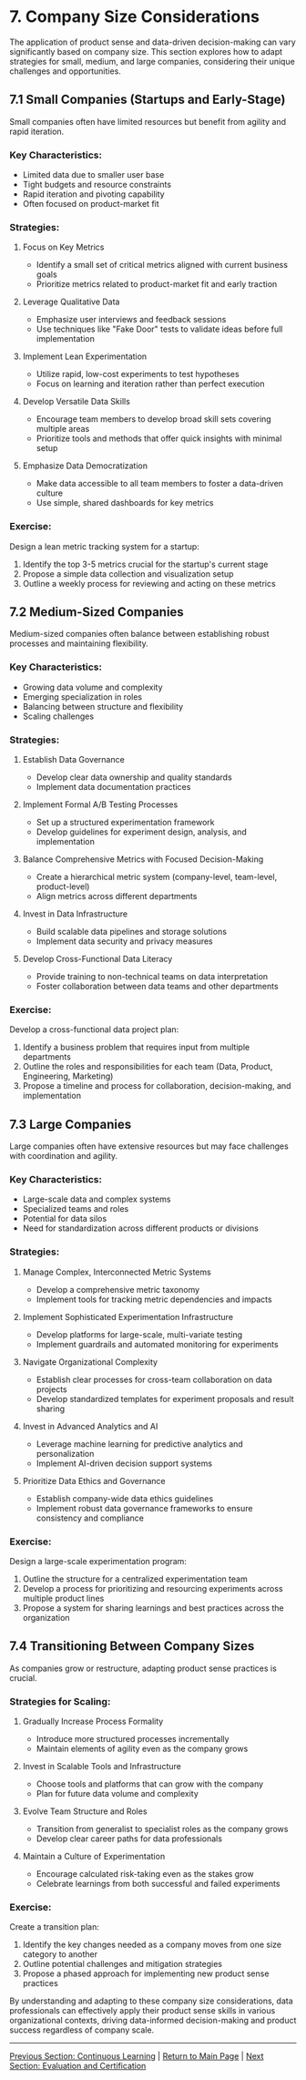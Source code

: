 # 7. Company Size Considerations

The application of product sense and data-driven decision-making can vary significantly based on company size. This section explores how to adapt strategies for small, medium, and large companies, considering their unique challenges and opportunities.

## 7.1 Small Companies (Startups and Early-Stage)

Small companies often have limited resources but benefit from agility and rapid iteration.

### Key Characteristics:
- Limited data due to smaller user base
- Tight budgets and resource constraints
- Rapid iteration and pivoting capability
- Often focused on product-market fit

### Strategies:

1. Focus on Key Metrics
   - Identify a small set of critical metrics aligned with current business goals
   - Prioritize metrics related to product-market fit and early traction

2. Leverage Qualitative Data
   - Emphasize user interviews and feedback sessions
   - Use techniques like "Fake Door" tests to validate ideas before full implementation

3. Implement Lean Experimentation
   - Utilize rapid, low-cost experiments to test hypotheses
   - Focus on learning and iteration rather than perfect execution

4. Develop Versatile Data Skills
   - Encourage team members to develop broad skill sets covering multiple areas
   - Prioritize tools and methods that offer quick insights with minimal setup

5. Emphasize Data Democratization
   - Make data accessible to all team members to foster a data-driven culture
   - Use simple, shared dashboards for key metrics

### Exercise:
Design a lean metric tracking system for a startup:
1. Identify the top 3-5 metrics crucial for the startup's current stage
2. Propose a simple data collection and visualization setup
3. Outline a weekly process for reviewing and acting on these metrics

## 7.2 Medium-Sized Companies

Medium-sized companies often balance between establishing robust processes and maintaining flexibility.

### Key Characteristics:
- Growing data volume and complexity
- Emerging specialization in roles
- Balancing between structure and flexibility
- Scaling challenges

### Strategies:

1. Establish Data Governance
   - Develop clear data ownership and quality standards
   - Implement data documentation practices

2. Implement Formal A/B Testing Processes
   - Set up a structured experimentation framework
   - Develop guidelines for experiment design, analysis, and implementation

3. Balance Comprehensive Metrics with Focused Decision-Making
   - Create a hierarchical metric system (company-level, team-level, product-level)
   - Align metrics across different departments

4. Invest in Data Infrastructure
   - Build scalable data pipelines and storage solutions
   - Implement data security and privacy measures

5. Develop Cross-Functional Data Literacy
   - Provide training to non-technical teams on data interpretation
   - Foster collaboration between data teams and other departments

### Exercise:
Develop a cross-functional data project plan:
1. Identify a business problem that requires input from multiple departments
2. Outline the roles and responsibilities for each team (Data, Product, Engineering, Marketing)
3. Propose a timeline and process for collaboration, decision-making, and implementation

## 7.3 Large Companies

Large companies often have extensive resources but may face challenges with coordination and agility.

### Key Characteristics:
- Large-scale data and complex systems
- Specialized teams and roles
- Potential for data silos
- Need for standardization across different products or divisions

### Strategies:

1. Manage Complex, Interconnected Metric Systems
   - Develop a comprehensive metric taxonomy
   - Implement tools for tracking metric dependencies and impacts

2. Implement Sophisticated Experimentation Infrastructure
   - Develop platforms for large-scale, multi-variate testing
   - Implement guardrails and automated monitoring for experiments

3. Navigate Organizational Complexity
   - Establish clear processes for cross-team collaboration on data projects
   - Develop standardized templates for experiment proposals and result sharing

4. Invest in Advanced Analytics and AI
   - Leverage machine learning for predictive analytics and personalization
   - Implement AI-driven decision support systems

5. Prioritize Data Ethics and Governance
   - Establish company-wide data ethics guidelines
   - Implement robust data governance frameworks to ensure consistency and compliance

### Exercise:
Design a large-scale experimentation program:
1. Outline the structure for a centralized experimentation team
2. Develop a process for prioritizing and resourcing experiments across multiple product lines
3. Propose a system for sharing learnings and best practices across the organization

## 7.4 Transitioning Between Company Sizes

As companies grow or restructure, adapting product sense practices is crucial.

### Strategies for Scaling:

1. Gradually Increase Process Formality
   - Introduce more structured processes incrementally
   - Maintain elements of agility even as the company grows

2. Invest in Scalable Tools and Infrastructure
   - Choose tools and platforms that can grow with the company
   - Plan for future data volume and complexity

3. Evolve Team Structure and Roles
   - Transition from generalist to specialist roles as the company grows
   - Develop clear career paths for data professionals

4. Maintain a Culture of Experimentation
   - Encourage calculated risk-taking even as the stakes grow
   - Celebrate learnings from both successful and failed experiments

### Exercise:
Create a transition plan:
1. Identify the key changes needed as a company moves from one size category to another
2. Outline potential challenges and mitigation strategies
3. Propose a phased approach for implementing new product sense practices

By understanding and adapting to these company size considerations, data professionals can effectively apply their product sense skills in various organizational contexts, driving data-informed decision-making and product success regardless of company scale.

---

[Previous Section: Continuous Learning](6_continuous_learning.md) | [Return to Main Page](README.md) | [Next Section: Evaluation and Certification](8_evaluation_certification.md)